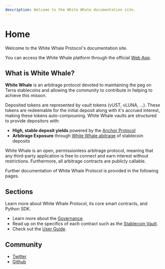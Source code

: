 ```yaml
---
description: Welcome to the White Whale documentation site.
---
```


# Home

Welcome to the White Whale Protocol's documentation site.

You can access the White Whale platform through the official [Web App](user-guide/WebApp.md).

## What is White Whale?

**White Whale** is an arbitrage protocol devoted to maintaining the peg on Terra stablecoins and allowing the community to contribute in helping to achieve this misson.

Deposited tokens are represented by vault tokens (vUST, vLUNA, ...). These tokens are redeemable for the initial deposit along with it's accrued interest, making these tokens auto-compouning. White Whale vaults are structured to provide depositors with:

* **High, stable deposit yields** powered by the [Anchor Protocol](https://anchorprotocol.com)
* **Arbitrage Exposure** through [White Whale abitrage](protocol/Arb-Vaults/Arbitrage_Vaults.md) of stablecoin deposits

White Whale is an open, permissionless arbitrage protocol, meaning that any third-party application is free to connect and earn interest without restrictions.
Furthermore, all arbitrage contracts are publicly callable. 

Further documentation of White Whale Protocol is provided in the following pages.

## Sections

Learn more about White Whale Protocol, its core smart contracts, and Python SDK.

* Learn more about the [Governance](protocol/governance/Governance-Overview.md).
* Read up on the specifics of each contract such as the [Stablecoin Vault](Smart/../Smart-Contracts/Stablecoin-Vault.md). 
* Check out the [User Guide](user-guide/README.md).

## Community

* [Twitter](https://twitter.com/whitewhaleterra)
* [Github](https://github.com/White-Whale-Defi-Platform)
